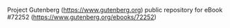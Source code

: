 Project Gutenberg (https://www.gutenberg.org) public repository
for eBook #72252 (https://www.gutenberg.org/ebooks/72252)
